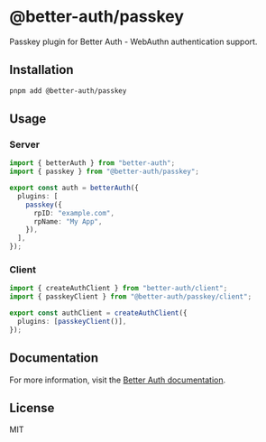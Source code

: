 # @better-auth/passkey

Passkey plugin for Better Auth - WebAuthn authentication support.

## Installation

```bash
pnpm add @better-auth/passkey
```

## Usage

### Server

```typescript
import { betterAuth } from "better-auth";
import { passkey } from "@better-auth/passkey";

export const auth = betterAuth({
  plugins: [
    passkey({
      rpID: "example.com",
      rpName: "My App",
    }),
  ],
});
```

### Client

```typescript
import { createAuthClient } from "better-auth/client";
import { passkeyClient } from "@better-auth/passkey/client";

export const authClient = createAuthClient({
  plugins: [passkeyClient()],
});
```

## Documentation

For more information, visit the [Better Auth documentation](https://better-auth.com/docs/plugins/passkey).

## License

MIT
